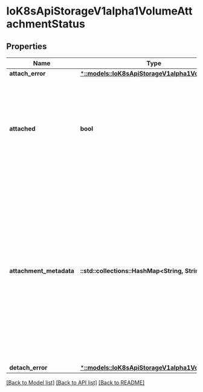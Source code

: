# IoK8sApiStorageV1alpha1VolumeAttachmentStatus

## Properties
Name | Type | Description | Notes
------------ | ------------- | ------------- | -------------
**attach_error** | [***::models::IoK8sApiStorageV1alpha1VolumeError**](io.k8s.api.storage.v1alpha1.VolumeError.md) |  | [optional] 
**attached** | **bool** | Indicates the volume is successfully attached. This field must only be set by the entity completing the attach operation, i.e. the external-attacher. | 
**attachment_metadata** | **::std::collections::HashMap<String, String>** | Upon successful attach, this field is populated with any information returned by the attach operation that must be passed into subsequent WaitForAttach or Mount calls. This field must only be set by the entity completing the attach operation, i.e. the external-attacher. | [optional] 
**detach_error** | [***::models::IoK8sApiStorageV1alpha1VolumeError**](io.k8s.api.storage.v1alpha1.VolumeError.md) |  | [optional] 

[[Back to Model list]](../README.md#documentation-for-models) [[Back to API list]](../README.md#documentation-for-api-endpoints) [[Back to README]](../README.md)



